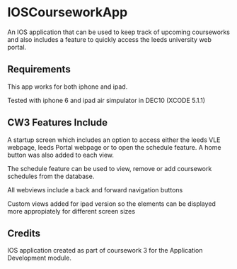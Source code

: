 # IOSCourseworkApp

An IOS application that can be used to keep track of upcoming courseworks and also includes a feature to quickly access the leeds university web portal.

## Requirements

This app works for both iphone and ipad.

Tested with iphone 6 and ipad air simpulator in DEC10 (XCODE 5.1.1)

## CW3 Features Include

A startup screen which includes an option to access either the leeds VLE webpage, leeds Portal webpage or to open
the schedule feature. A home button was also added to each view.

The schedule feature can be used to view, remove or add coursework schedules from the database. 

All webviews include a back and forward navigation buttons

Custom views added for ipad version so the elements can be displayed more appropiately for different screen sizes

## Credits

IOS application created as part of coursework 3 for the Application Development module.
